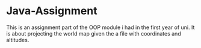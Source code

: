# Java-Assignment
This is an assignment part of the OOP module i had in the first year of uni. It is about projecting the world map given the a file with coordinates and altitudes.
